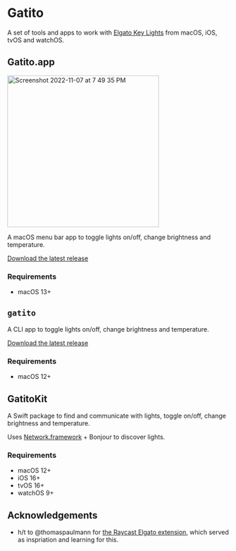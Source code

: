 # Gatito

A set of tools and apps to work with [Elgato Key Lights](https://www.elgato.com/en/key-light) from macOS, iOS, tvOS and watchOS.

## Gatito.app

<img width="344" alt="Screenshot 2022-11-07 at 7 49 35 PM" src="https://user-images.githubusercontent.com/1051453/200446880-c36ab755-cb65-43be-9343-b79d0797c44c.png">

A macOS menu bar app to toggle lights on/off, change brightness and temperature.

[Download the latest release](http://github.com/eliperkins/gatito/releases/latest)

### Requirements

- macOS 13+

## `gatito`

A CLI app to toggle lights on/off, change brightness and temperature.

[Download the latest release](http://github.com/eliperkins/gatito/releases/latest)

### Requirements

- macOS 12+

## GatitoKit

A Swift package to find and communicate with lights, toggle on/off, change brightness and temperature.

Uses [Network.framework](https://developer.apple.com/documentation/network) + Bonjour to discover lights.

### Requirements

- macOS 12+
- iOS 16+
- tvOS 16+
- watchOS 9+

## Acknowledgements

- h/t to @thomaspaulmann for [the Raycast Elgato extension](https://github.com/raycast/extensions/tree/4479d612107d01bc93466c2ce7049e8b6fa79bfe/extensions/elgato-key-light/), which served as inspriation and learning for this.
